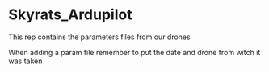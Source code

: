 # Skyrats_Ardupilot
This rep contains the parameters files from our drones 

When adding a param file remember to put the date and drone from witch it was taken

